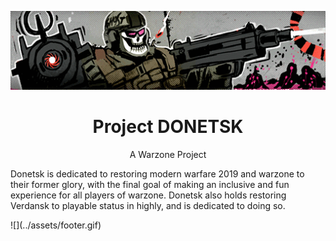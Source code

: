![](../assets/main.gif)
<h1 style="text-align: center;">Project DONETSK</h1>
<p style="text-align: center;">A Warzone Project</p>
<p>Donetsk is dedicated to restoring modern warfare 2019 and warzone to their former glory, with the final goal of making an inclusive and fun experience for all players of warzone. Donetsk also holds restoring Verdansk to playable status in highly, and is dedicated to doing so.</p>
![](../assets/footer.gif)
